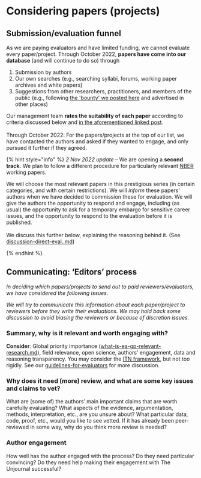 # Considering papers (projects)

## Submission/evaluation funnel

As we are paying evaluators and have limited funding, we cannot evaluate every paper/project. Through October 2022, **papers have come into our database** (and will continue to do so) through&#x20;

1. Submission by authors
2. Our own searches (e.g., searching syllabi, forums, working paper archives and white papers)
3. Suggestions from other researchers, practitioners, and members of the public (e.g., following [the 'bounty' we posted here](https://forum.effectivealtruism.org/posts/kftzYdmZf4nj2ExN7/what-pivotal-and-useful-research-would-you-like-to-see) and advertised in other places) &#x20;

Our management team **rates the suitability of each paper** according to criteria discussed below and [in the aforementioned linked post](https://forum.effectivealtruism.org/posts/kftzYdmZf4nj2ExN7/what-pivotal-and-useful-research-would-you-like-to-see). \
\
Through October 2022: For the papers/projects at the top of our list, we have contacted the authors and asked if they wanted to engage, and only pursued it further if they agreed.

{% hint style="info" %}
_2 Nov 2022 update_ – We are opening a **second track.** We plan to follow a different procedure for particularly relevant [NBER](https://www.nber.org/papers?page=1\&perPage=50\&sortBy=public\_date) working papers.&#x20;

We will choose the most relevant papers in this prestigious series (in certain categories, and with certain restrictions). We will _inform_ these papers' authors when we have decided to commission these for evaluation. We will give the authors the opportunity to respond and engage, including (as usual) the opportunity to ask for a temporary embargo for sensitive career issues, and the opportunity to respond to the evaluation before it is published. \
\
We discuss this further below, explaining the reasoning behind it. (See [discussion-direct-eval..md](discussion-direct-eval..md "mention"))


{% endhint %}



## Communicating: **‘Editors’ process**&#x20;

_In deciding which papers/projects to send out to paid reviewers/evaluators, we have considered the following issues._&#x20;

_We will try to communicate this information about each paper/project to reviewers before they write their evaluations. We may hold back some discussion to avoid biasing the reviewers or because of discretion issues._

### Summary, why is it relevant and worth engaging with?

**Consider**: Global priority importance ([what-is-ea-gp-relevant-research.md](../../the-field-and-ea-gp-research/what-is-ea-gp-relevant-research.md "mention")), field relevance, open science, authors’ engagement, data and reasoning transparency. You may consider the [ITN framework](https://forum.effectivealtruism.org/topics/itn-framework-1), but not too rigidly. See our [guidelines-for-evaluators](../policies-evaluation/guidelines-for-evaluators/ "mention") for more discussion.

### **Why does it need (more) review, and what are some key issues and claims to vet?**

What are (some of) the authors’ main important claims that are worth carefully evaluating? What aspects of the evidence, argumentation, methods, interpretation, etc., are you unsure about? What particular data, code, proof, etc., would you like to see vetted. If it has already been peer-reviewed in some way, why do you think more review is needed?

### **Author engagement**

How well has the author engaged with the process? Do they need particular convincing? Do they need help making their engagement with The Unjournal successful?

##
